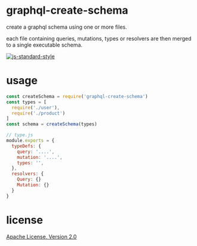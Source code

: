 # graphql-create-schema

create a graphql schema using one or more files.

each file containing queries, mutations, types or resolvers are then merged to a single executable schema.

[![js-standard-style](https://img.shields.io/badge/code_style-standard-brightgreen.svg)](https://github.com/feross/standard)

# usage

```javascript
const createSchema = require('graphql-create-schema')
const types = [
  require('./user'),
  require('./product')
]
const schema = createSchema(types)
```

```javascript
// type.js
module.exports = {
  typeDefs: {
    query: '....',
    mutation: '....',
    types: '',
  },
  resolvers: {
    Query: {}
    Mutation: {}
  }
}
```

# license

[Apache License, Version 2.0](LICENSE)
